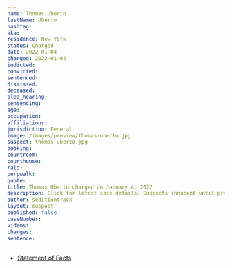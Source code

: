 ```yaml
---
name: Thomas Uberto
lastName: Uberto
hashtag:
aka:
residence: New York
status: Charged
date: 2022-01-04
charged: 2022-01-04
indicted:
convicted:
sentenced:
dismissed:
deceased:
plea_hearing:
sentencing:
age:
occupation:
affiliations:
jurisdiction: Federal
image: /images/preview/thomas-uberto.jpg
suspect: thomas-uberto.jpg
booking:
courtroom:
courthouse:
raid:
perpwalk:
quote:
title: Thomas Uberto charged on January 4, 2022
description: Click for latest case details. Suspects innocent until proven guilty.
author: seditiontrack
layout: suspect
published: false
caseNumber:
videos:
charges:
sentence:
---
```


- [Statement of Facts](https://extremism.gwu.edu/sites/g/files/zaxdzs2191/f/Thomas%20Uberto%20Statement%20of%20Facts.pdf)
